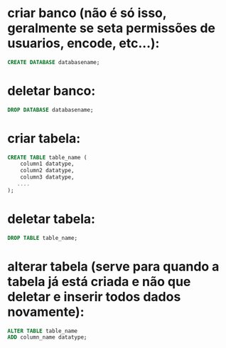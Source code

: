 # criar banco (não é só isso, geralmente se seta permissões de usuarios, encode, etc...):
```sql
CREATE DATABASE databasename;
```
# deletar banco:
```sql
DROP DATABASE databasename;
```
# criar tabela:
```sql
CREATE TABLE table_name (
    column1 datatype,
    column2 datatype,
    column3 datatype,
   ....
);
```
# deletar tabela:
```sql
DROP TABLE table_name;
```
# alterar tabela (serve para quando a tabela já está criada e não que deletar e inserir todos dados novamente):
```sql
ALTER TABLE table_name
ADD column_name datatype;
```
